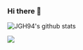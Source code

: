 ### Hi there 👋
![JGH94's github stats](https://github-readme-stats.vercel.app/api?username=JGH94&show_icons=true)

<img src="https://t1.daumcdn.net/cfile/blog/2121844156CE675F37">

<!--
**JGH94/JGH94** is a ✨ _special_ ✨ repository because its `README.md` (this file) appears on your GitHub profile.

Here are some ideas to get you started:

- 🔭 I’m currently working on ...
- 🌱 I’m currently learning ...
- 👯 I’m looking to collaborate on ...
- 🤔 I’m looking for help with ...
- 💬 Ask me about ...
- 📫 How to reach me: ...
- 😄 Pronouns: ...
- ⚡ Fun fact: ...
-->
